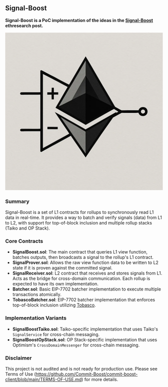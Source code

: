 ## Signal-Boost

**Signal-Boost is a PoC implementation of the ideas in the [Signal-Boost](https://ethresear.ch/t/signal-boost-l1-interop-plugin-for-rollups/22354) ethresearch post.**

![](images/logo.png)

### Summary
Signal-Boost is a set of L1 contracts for rollups to synchronously read L1 data in real-time. It provides a way to batch and verify signals (data) from L1 to L2, with support for top-of-block inclusion and multiple rollup stacks (Taiko and OP Stack).

### Core Contracts
- **SignalBoost.sol**: The main contract that queries L1 view function, batches outputs, then broadcasts a signal to the rollup's L1 contract.
- **SignalProver.sol**: Allows the raw view function data to be written to L2 state if it is proven against the committed signal.
- **SignalReceiver.sol**: L2 contract that receives and stores signals from L1. Acts as the bridge for cross-domain communication. Each rollup is expected to have its own implementation.
- **Batcher.sol**: Basic EIP-7702 batcher implementation to execute multiple transactions atomically.
- **TobascoBatcher.sol**: EIP-7702 batcher implementation that enforces top-of-block inclusion utilizing [Tobasco](https://github.com/eth-fabric/tobasco).

### Implementation Variants

- **SignalBoostTaiko.sol**: Taiko-specific implementation that uses Taiko's `SignalService` for cross-chain messaging.
- **SignalBoostOpStack.sol**: OP Stack-specific implementation that uses Optimism's `CrossDomainMessenger` for cross-chain messaging.

### Disclaimer
This project is not audited and is not ready for production use. Please see Terms of Use (https://github.com/Commit-Boost/commit-boost-client/blob/main/TERMS-OF-USE.md) for more details.
